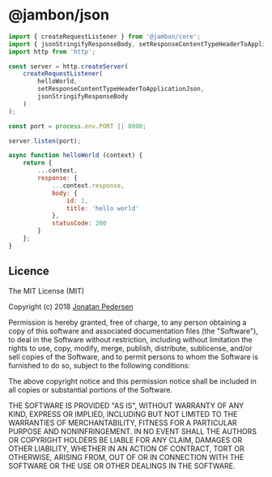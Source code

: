 # @jambon/json

``` javascript
import { createRequestListener } from '@jambon/core';
import { jsonStringifyResponseBody, setResponseContentTypeHeaderToApplicationJson } from '@jambon/json';
import http from 'http';

const server = http.createServer(
    createRequestListener(
        helloWorld,
        setResponseContentTypeHeaderToApplicationJson,
        jsonStringifyResponseBody
    )
);

const port = process.env.PORT || 8000;

server.listen(port);

async function helloWorld (context) {
    return {
        ...context,
        response: {
            ...context.response,
            body: {
                id: 1,
                title: 'hello world'
            },
            statusCode: 200
        }
    };
}
```

## Licence

The MIT License (MIT)

Copyright (c) 2018 [Jonatan Pedersen](https://www.jonatanpedersen.com/)

Permission is hereby granted, free of charge, to any person obtaining a copy
of this software and associated documentation files (the "Software"), to deal
in the Software without restriction, including without limitation the rights
to use, copy, modify, merge, publish, distribute, sublicense, and/or sell
copies of the Software, and to permit persons to whom the Software is
furnished to do so, subject to the following conditions:

The above copyright notice and this permission notice shall be included in
all copies or substantial portions of the Software.

THE SOFTWARE IS PROVIDED "AS IS", WITHOUT WARRANTY OF ANY KIND, EXPRESS OR
IMPLIED, INCLUDING BUT NOT LIMITED TO THE WARRANTIES OF MERCHANTABILITY,
FITNESS FOR A PARTICULAR PURPOSE AND NONINFRINGEMENT. IN NO EVENT SHALL THE
AUTHORS OR COPYRIGHT HOLDERS BE LIABLE FOR ANY CLAIM, DAMAGES OR OTHER
LIABILITY, WHETHER IN AN ACTION OF CONTRACT, TORT OR OTHERWISE, ARISING FROM,
OUT OF OR IN CONNECTION WITH THE SOFTWARE OR THE USE OR OTHER DEALINGS IN
THE SOFTWARE.